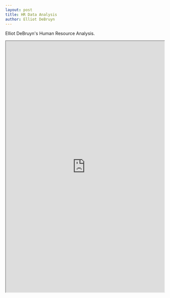 ```yaml
---
layout: post
title: HR Data Analysis
author: Elliot DeBruyn
---
```


Elliot DeBruyn's Human Resource Analysis.

<iframe src="https://drive.google.com/file/d/0B7qRQkZ2lu7Tb0pYYzBvbzJIR2M/preview" width="100%" height="800px"></iframe>
